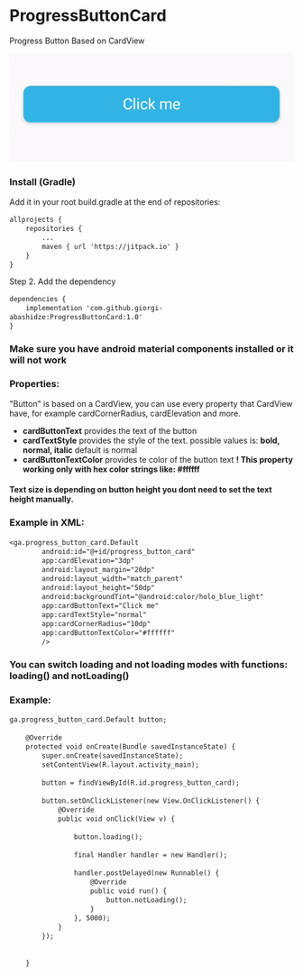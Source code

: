 # ProgressButtonCard
Progress Button Based on CardView

![](progresscardbutton.gif)

### Install (Gradle)
Add it in your root build.gradle at the end of repositories:
```
allprojects {
	repositories {
		...
		maven { url 'https://jitpack.io' }
	}
}
```
Step 2. Add the dependency
```
dependencies {
	implementation 'com.github.giorgi-abashidze:ProgressButtonCard:1.0'
}
```

### Make sure you have android material components installed or it will not work

### Properties:
"Button" is based on a CardView, you can use every property that
CardView have, for example cardCornerRadius, cardElevation and more.

* **cardButtonText** provides the text of the button
* **cardTextStyle** provides the style of the text. possible values is: **bold, normal, italic** default is normal
* **cardButtonTextColor** provides te color of the button text **! This property working only with hex color strings like: #ffffff**

#### Text size is depending on button height you dont need to set the text height manually.

### Example in XML:
```
<ga.progress_button_card.Default
        android:id="@+id/progress_button_card"
        app:cardElevation="3dp"
        android:layout_margin="20dp"
        android:layout_width="match_parent"
        android:layout_height="50dp"
        android:backgroundTint="@android:color/holo_blue_light"
        app:cardButtonText="Click me"
        app:cardTextStyle="normal"
        app:cardCornerRadius="10dp"
        app:cardButtonTextColor="#ffffff"
        />
```
### You can switch loading and not loading modes with functions: loading() and notLoading()
### Example:
```
ga.progress_button_card.Default button;

    @Override
    protected void onCreate(Bundle savedInstanceState) {
        super.onCreate(savedInstanceState);
        setContentView(R.layout.activity_main);

        button = findViewById(R.id.progress_button_card);

        button.setOnClickListener(new View.OnClickListener() {
            @Override
            public void onClick(View v) {

                button.loading();

                final Handler handler = new Handler();

                handler.postDelayed(new Runnable() {
                    @Override
                    public void run() {
                        button.notLoading();
                    }
                }, 5000);
            }
        });


    }
```

